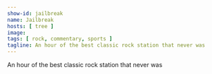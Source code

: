 ```yaml
---
show-id: jailbreak
name: Jailbreak
hosts: [ tree ]
image:
tags: [ rock, commentary, sports ]
tagline: An hour of the best classic rock station that never was
---
```


An hour of the best classic rock station that never was
